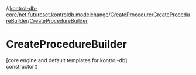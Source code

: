 //[kontrol-db-core](../../../../index.md)/[net.futureset.kontroldb.modelchange](../../index.md)/[CreateProcedure](../index.md)/[CreateProcedureBuilder](index.md)/[CreateProcedureBuilder](-create-procedure-builder.md)

# CreateProcedureBuilder

[core engine and default templates for kontrol-db]\
constructor()
